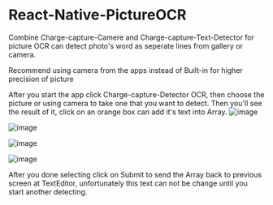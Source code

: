 # React-Native-PictureOCR
Combine Charge-capture-Camere and Charge-capture-Text-Detector for picture OCR 
can detect photo's word as seperate lines from gallery or camera.

Recommend using camera from the apps instead of Built-in for higher precision of picture

After you start the app click Charge-capture-Detector OCR, then choose the picture or using camera to take one that you want to detect.
Then you'll see the result of it, click on an orange box can add it's text into Array.
![image](https://github.com/Gokuljokul/PictureOCR/blob/master/ChargeCapture/detectLines.png)
 
![image](https://github.com/Gokuljokul/PictureOCR/blob/master/ChargeCapture/homescreen.png)

![image](https://github.com/Gokuljokul/PictureOCR/blob/master/ChargeCapture/homescr.png)

![image](https://github.com/Gokuljokul/PictureOCR/blob/master/ChargeCapture/homescr1.png)


After you done selecting click on Submit to send the Array back to previous screen at TextEditor,
unfortunately this text can not be change until you start another detecting.